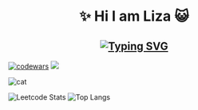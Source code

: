 <h1 align='center'> ✨ Hi I am Liza 😺 </h1>

<h2 align='center' ><a href="https://git.io/typing-svg"><img src="https://readme-typing-svg.demolab.com?font=Fira+Code&pause=1000&color=ADDAF7&center=true&width=435&lines=I+am+frontend+developer+%F0%9F%98%BD" alt="Typing SVG" /></a></h2>

[![codewars](https://www.codewars.com/users/lizakobzeva/badges/small)](https://www.codewars.com/users/lizakobzeva)
![](https://komarev.com/ghpvc/?username=lizakobzeva)


<img src="https://static20.tgcnt.ru/posts/_0/12/120e664935c9feab92ebe44197a3dd38.jpg" alt="cat" />


![Leetcode Stats](https://leetcard.jacoblin.cool/lizakobzeva?theme=nord&height=165&width=500)
![Top Langs](https://github-readme-stats.vercel.app/api/top-langs/?username=lizakobzeva&layout=compact)

